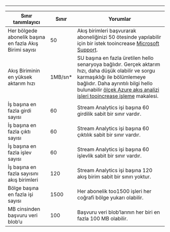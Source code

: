 ---
| Sınır tanımlayıcı | Sınır | Yorumlar |
| --- | --- | --- |
| Her bölgede abonelik başına en fazla Akış Birimi sayısı |50 |Akış birimleri başvurarak aboneliğinizi 50 ötesinde yapılabilir için bir istek tooincrease [Microsoft Support](https://support.microsoft.com/en-us). |
| Akış Biriminin en yüksek aktarım hızı |1MB/sn* |SU başına en fazla üretilen hello senaryoya bağlıdır. Gerçek aktarım hızı, daha düşük olabilir ve sorgu karmaşıklığı ile bölümlemeye bağlıdır. Daha ayrıntılı bilgi hello bulunabilir [ölçek Azure akış analizi işleri tooincrease işleme](../articles/stream-analytics/stream-analytics-scale-jobs.md) makalesi. |
| İş başına en fazla girdi sayısı |60 |Stream Analytics işi başına 60 girdilik sabit bir sınır vardır. |
| İş başına en fazla çıktı sayısı |60 |Stream Analytics işi başına 60 çıktılık sabit bir sınır vardır. |
| İş başına en fazla işlev sayısı |60 |Stream Analytics işi başına 60 işlevlik sabit bir sınır vardır. |
| İş başına en fazla sayısını akış birimleri |120 |Stream Analytics işi başına 120 akış birim sabit bir sınırı yoktur. |
| Bölge başına en fazla işi sayısı |1500 |Her abonelik too1500 işleri her coğrafi bölge yukarı olabilir. |
| MB cinsinden başvuru veri blob’u | 100 | Başvuru veri blob’larının her biri en fazla 100 MB olabilir. |

